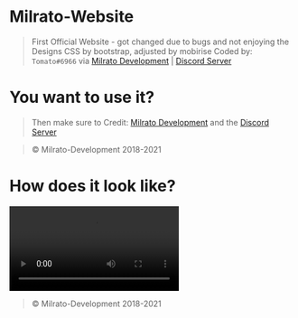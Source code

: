 # Milrato-Website
> First Official Website - got changed due to bugs and not enjoying the Designs
> CSS by bootstrap, adjusted by mobirise
> Coded by: `Tomato#6966` via [Milrato Development](https://milrato.dev) | [Discord Server](https://discord.gg/milrato)

# You want to use it?

> Then make sure to Credit: [Milrato Development](https://milrato.dev) and the [Discord Server](https://discord.gg/milrato)

> © Milrato-Development 2018-2021

# How does it look like?

![Website GIf](https://dl.dropboxusercontent.com/s/hjm6mpg8ms4m754/tM3RiJ5D5T.mp4)

> © Milrato-Development 2018-2021

